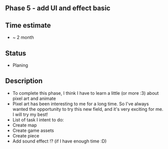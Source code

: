 ## Phase 5 - add UI and effect basic

## Time estimate

- ~ 2 month

## Status

- Planing

## Description

- To complete this phase, I think I have to learn a little (or more :3) about pixel art and animate
- Pixel art has been interesting to me for a long time. So I've always wanted the opportunity to try this new field, and it's very exciting for me. I will try my best!
- List of task I intent to do:
- Create map
- Create game assets
- Create piece
- Add sound effect !? (if I have enough time :D)
